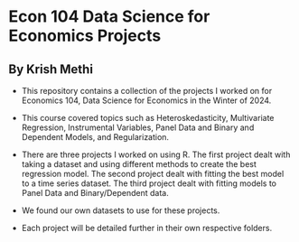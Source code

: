 # Econ 104 Data Science for Economics Projects
## By Krish Methi

* This repository contains a collection of the projects I worked on for Economics 104, Data Science for Economics in the Winter of 2024. 

* This course covered topics such as Heteroskedasticity, Multivariate Regression, Instrumental Variables, Panel Data and Binary and Dependent Models, and Regularization.

* There are three projects I worked on using R. The first project dealt with taking a dataset and using different methods to create the best regression model. The second project dealt with fitting the best model to a time series dataset. The third project dealt with fitting models to Panel Data and Binary/Dependent data.

* We found our own datasets to use for these projects.

* Each project will be detailed further in their own respective folders. 
